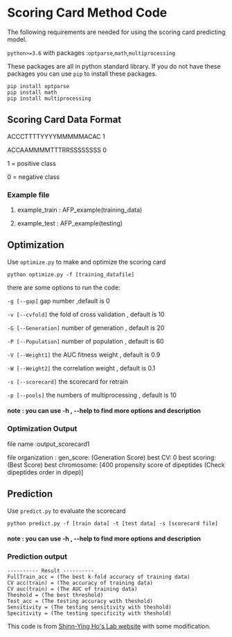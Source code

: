 # Scoring Card Method Code

The following requirements are needed for using the scoring card predicting model.

`python>=3.6` with packages :`optparse`,`math`,`multiprocessing`

These packages are all in python standard library.
If you do not have these packages you can use `pip` to install these packages.
```
pip install optparse
pip install math
pip install multiprocessing
```

Scoring Card Data Format
----------

ACCCTTTTYYYYMMMMMACAC	1

ACCAAMMMMTTTRRSSSSSSSS	0

1 = positive class

0 = negative class

### Example file

1. example_train : AFP_example(training_data)

2. example_test : AFP_example(testing)

Optimization
---------
Use `optimize.py` to make and optimize the scoring card
```
python optimize.py -f [training_datafile]
```
there are some options to run the code:

`-g [--gap]` gap number ,default is 0

`-v [--cvfold]` the fold of cross validation , default is 10

`-G [--Generation]` number of generation , default is 20

`-P [--Population]` number of population , default is 60

`-V [--Weight1]` the AUC fitness weight , default is 0.9

`-W [--Weight2]` the correlation weight , default is 0.1

`-s [--scorecard]` the scorecard for retrain

`-p [--pools]` the numbers of multiprocessing , default is 10

#### note : you can use -h , --help to find more options and description

### Optimization Output

file name :output_scorecard1

file organization :
gen_score:	(Generation Score)
best CV:	0
best scoring:	(Best Score)
best chromosome:	[400 propensity score of dipeptides (Check dipeptides order in dipep)]

Prediction
--------
Use `predict.py` to evaluate the scorecard

```
python predict.py -f [train data] -t [test data] -s [scorecard file]
```

#### note : you can use -h , --help to find more options and description

### Prediction output
```
---------- Result ----------
FullTrain_acc = (The best k-fold accuracy of training data)
CV acc(train) = (The accuracy of training data)
CV auc(train) = (The AUC of training data)
Theshold = (The best threshold)
Test_acc = (The testing accuracy with theshold)
Sensitivity = (The testing sensitivity with theshold)
Specitivity = (The testing specificity with theshold)
```

This code is from [Shinn-Ying Ho's Lab website](http://iclab.life.nctu.edu.tw/iclab_webtools/SCMBYK/download.php) with some modification.